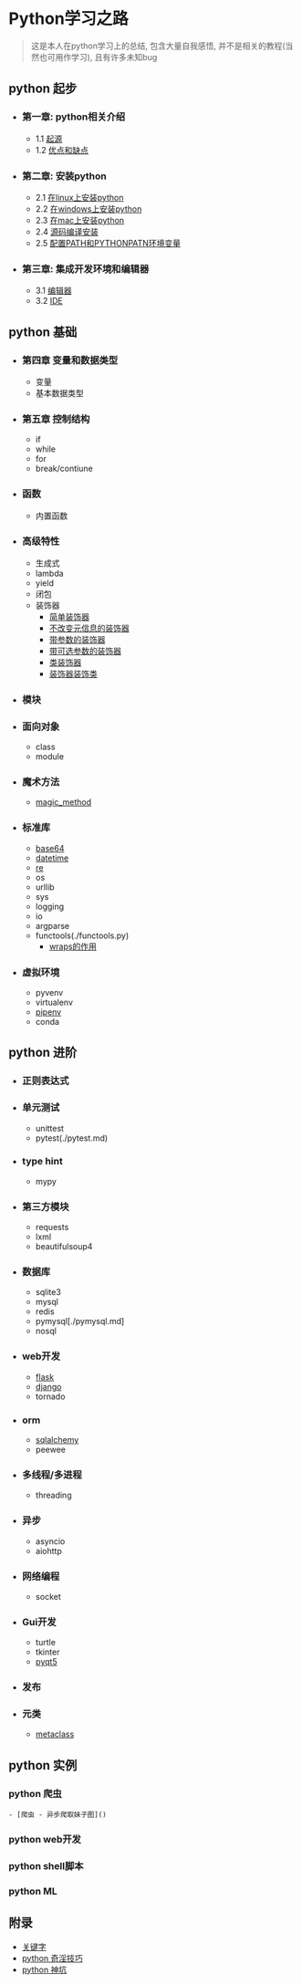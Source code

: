# Python学习之路

> 这是本人在python学习上的总结, 包含大量自我感悟, 并不是相关的教程(当然也可用作学习), 且有许多未知bug


## python 起步

- ### 第一章: python相关介绍
    - 1.1 [起源](1-1-1.md)
    - 1.2 [优点和缺点](1-1-2.md)


- ### 第二章: 安装python
    - 2.1 [在linux上安装python](2-2-1.md)
    - 2.2 [在windows上安装python](2-2-2.md)
    - 2.3 [在mac上安装python](2-2-3.md)
    - 2.4 [源码编译安装](2-2-4.md)
    - 2.5 [配置PATH和PYTHONPATN环境变量](2-2-5.md)

- ### 第三章: 集成开发环境和编辑器
    - 3.1 [编辑器](3-3-1.md)
    - 3.2 [IDE](3-3-2.md)

## python 基础

- ### 第四章 变量和数据类型
    - 变量
    - 基本数据类型
- ### 第五章 控制结构
    - if
    - while
    - for
    - break/contiune
- ### 函数
    - 内置函数
- ### 高级特性
    - 生成式
    - lambda
    - yield
    - 闭包
    - 装饰器
        - [简单装饰器](./simple_decorator.py)
        - [不改变元信息的装饰器](./decorator_with_wraps.py)
        - [带参数的装饰器](./decorator_with_parameter.py)
        - [带可选参数的装饰器](./decorator_with_bracket.py)
        - [类装饰器](./decorator_with_class.py)
        - [装饰器装饰类]()
- ### 模块
- ### 面向对象
    - class
    - module
- ### 魔术方法
    - [magic_method](./magic_method.md)
- ### 标准库
    - [base64](./base64.md)
    - [datetime](./datetime/datetime.md)
    - [re](./re.md)
    - os
    - urllib
    - sys
    - logging
    - io
    - argparse
    - functools(./functools.py)
        - [wraps的作用](./decorator_with_wraps.py)
- ### 虚拟环境
    - pyvenv
    - virtualenv
    - [pipenv](./pipenv.md)
    - conda

## python 进阶

- ### 正则表达式
- ### 单元测试
    - unittest
    - pytest(./pytest.md)
- ### type hint
    - mypy
- ### 第三方模块
    - requests
    - lxml
    - beautifulsoup4
- ### 数据库
    - sqlite3
    - mysql
    - redis
    - pymysql[./pymysql.md]
    - nosql
- ### web开发
    - [flask](flask/flask.md)
    - [django](django/django.md)
    - tornado
- ### orm
    - [sqlalchemy](sqlalchemy/sqlalchemy.md)
    - peewee
- ### 多线程/多进程
    - threading
- ### 异步
    - asyncio
    - aiohttp
- ### 网络编程
    - socket
- ### Gui开发
    - turtle
    - tkinter
    - [pyqt5](pyqt5/pyqt5.md)
- ### 发布
- ### 元类
    - [metaclass](./metaclass.md)

## python 实例

### python 爬虫
    - [爬虫 - 异步爬取妹子图]()

### python web开发

### python shell脚本

### python ML


## 附录

- [关键字](./keyword.md)
- [python 奇淫技巧](./magic_python.md)
- [python 神坑](./what_fuck_python.md)
